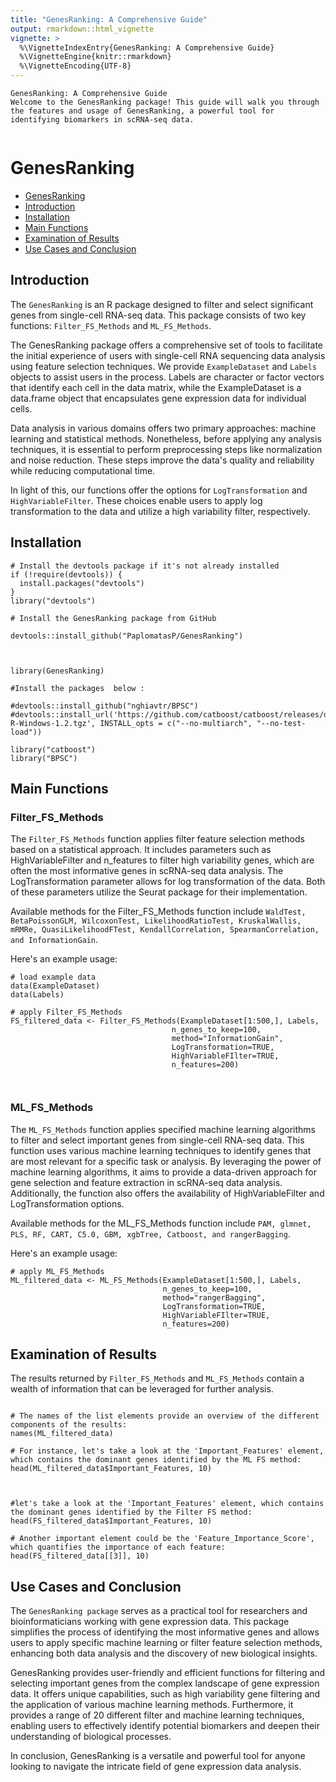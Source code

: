 ```yaml
---
title: "GenesRanking: A Comprehensive Guide"
output: rmarkdown::html_vignette
vignette: >
  %\VignetteIndexEntry{GenesRanking: A Comprehensive Guide}
  %\VignetteEngine{knitr::rmarkdown}
  %\VignetteEncoding{UTF-8}
---
```



```
GenesRanking: A Comprehensive Guide
Welcome to the GenesRanking package! This guide will walk you through the features and usage of GenesRanking, a powerful tool for identifying biomarkers in scRNA-seq data.


```
# GenesRanking

  - [GenesRanking](#GenesRanking)
  - [Introduction](#introduction)
  - [Installation](#installation)
  - [Main Functions](#main-functions)
  - [Examination of Results](#examination-of-results)
  - [Use Cases and Conclusion](#use-cases-and-conclusion)



## Introduction
 
The `GenesRanking` is an R package designed to filter and select significant genes from single-cell RNA-seq data. This package consists of two key functions: `Filter_FS_Methods` and `ML_FS_Methods`.

The GenesRanking package offers a comprehensive set of tools to facilitate the initial experience of users with single-cell RNA sequencing data analysis using feature selection techniques. We provide `ExampleDataset` and `Labels` objects to assist users in the process. Labels are character or factor vectors that identify each cell in the data matrix, while the ExampleDataset is a data.frame object that encapsulates gene expression data for individual cells.

Data analysis in various domains offers two primary approaches: machine learning and statistical methods. Nonetheless, before applying any analysis techniques, it is essential to perform preprocessing steps like normalization and noise reduction. These steps improve the data's quality and reliability while reducing computational time.

In light of this, our functions offer the options for `LogTransformation` and `HighVariableFilter`. These choices enable users to apply log transformation to the data and utilize a high variability filter, respectively.

## Installation
```
# Install the devtools package if it's not already installed
if (!require(devtools)) {
  install.packages("devtools")
}
library("devtools")

# Install the GenesRanking package from GitHub

devtools::install_github("PaplomatasP/GenesRanking")

```

```{r sessionInfo, warning=FALSE, message=FALSE,results='hide'}


library(GenesRanking)

#Install the packages  below :

#devtools::install_github("nghiavtr/BPSC")
#devtools::install_url('https://github.com/catboost/catboost/releases/download/v1.2/catboost-R-Windows-1.2.tgz', INSTALL_opts = c("--no-multiarch", "--no-test-load"))

library("catboost")
library("BPSC")

```

## Main Functions

### Filter_FS_Methods

The `Filter_FS_Methods` function applies filter feature selection methods based on a statistical approach. It includes parameters such as HighVariableFilter and n_features to filter high variability genes, which are often the most informative genes in scRNA-seq data analysis. The LogTransformation parameter allows for log transformation of the data. Both of these parameters utilize the Seurat package for their implementation.

Available methods for the Filter_FS_Methods function include `WaldTest, BetaPoissonGLM, WilcoxonTest, LikelihoodRatioTest, KruskalWallis, mRMRe, QuasiLikelihoodFTest, KendallCorrelation, SpearmanCorrelation, and InformationGain`.


Here's an example usage:


```{r Filter_FS_Methods, warning=FALSE, message=FALSE}
# load example data
data(ExampleDataset)
data(Labels)

# apply Filter_FS_Methods
FS_filtered_data <- Filter_FS_Methods(ExampleDataset[1:500,], Labels, 
                                    n_genes_to_keep=100, 
                                    method="InformationGain",
                                    LogTransformation=TRUE,
                                    HighVariableFIlter=TRUE,
                                    n_features=200)



```
### ML_FS_Methods

The `ML_FS_Methods` function applies specified machine learning algorithms to filter and select important genes from single-cell RNA-seq data. This function uses various machine learning techniques to identify genes that are most relevant for a specific task or analysis. By leveraging the power of machine learning algorithms, it aims to provide a data-driven approach for gene selection and feature extraction in scRNA-seq data analysis. Additionally, the function also offers the availability of HighVariableFilter and LogTransformation options.

Available methods for the ML_FS_Methods function include `PAM, glmnet, PLS, RF, CART, C5.0, GBM, xgbTree, Catboost, and rangerBagging`.

Here's an example usage:

```{r ML_FS_Methods, warning=FALSE, message=FALSE}
# apply ML_FS_Methods
ML_filtered_data <- ML_FS_Methods(ExampleDataset[1:500,], Labels, 
                                  n_genes_to_keep=100, 
                                  method="rangerBagging",
                                  LogTransformation=TRUE,
                                  HighVariableFIlter=TRUE,
                                  n_features=200)

```

## Examination of Results

The results returned by `Filter_FS_Methods` and `ML_FS_Methods` contain a wealth of information that can be leveraged for further analysis. 

```{r Examine Results}

# The names of the list elements provide an overview of the different components of the results:
names(ML_filtered_data)

# For instance, let's take a look at the 'Important_Features' element, which contains the dominant genes identified by the ML FS method:
head(ML_filtered_data$Important_Features, 10)



#let's take a look at the 'Important_Features' element, which contains the dominant genes identified by the Filter FS method:
head(FS_filtered_data$Important_Features, 10)

# Another important element could be the 'Feature_Importance_Score', which quantifies the importance of each feature:
head(FS_filtered_data[[3]], 10)
```




## Use Cases and Conclusion

The `GenesRanking package` serves as a practical tool for researchers and bioinformaticians working with gene expression data. This package simplifies the process of identifying the most informative genes and allows users to apply specific machine learning or filter feature selection methods, enhancing both data analysis and the discovery of new biological insights.

GenesRanking provides user-friendly and efficient functions for filtering and selecting important genes from the complex landscape of gene expression data. It offers unique capabilities, such as high variability gene filtering and the application of various machine learning methods. Furthermore, it provides a range of 20 different filter and machine learning techniques, enabling users to effectively identify potential biomarkers and deepen their understanding of biological processes.

In conclusion, GenesRanking is a versatile and powerful tool for anyone looking to navigate the intricate field of gene expression data analysis.
